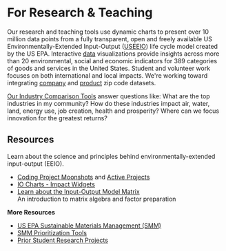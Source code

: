 # For Research & Teaching

Our research and teaching tools use dynamic charts to present over 10 million data points from a fully transparent, open and freely available US Environmentally-Extended Input-Output ([USEEIO](https://www.epa.gov/land-research/us-environmentally-extended-input-output-useeio-models)) life cycle model created by the US EPA. Interactive [data](/data-pipeline/) visualizations provide insights across more than 20 environmental, social and economic indicators for 389 categories of goods and services in the United States.  Student and volunteer work focuses on both international and local impacts. We're working toward integrating [company](https://OpenCorporates.com) and [product](/products) zip code datasets.

<!--
[USEEIO embeddable charts](../charts/) can be a great starting point when developing sustainability initiatives.  
-->

<a href="../../localsite/info/">Our Industry Comparison Tools</a> answer questions like: What are the top industries in my community? How do these industries impact air, water, land, energy use, job creation, health and prosperity? Where can we focus innovation for the greatest&nbsp;returns?

## Resources

Learn about the science and principles behind environmentally-extended input-output (EEIO).

- [Coding Project Moonshots](/community/projects/) and [Active Projects](/projects)
- [IO Charts - Impact Widgets](/io/charts/)  
- [Learn about the Input-Output Model Matrix](/io/about/matrix/)  
An introduction to matrix algebra and factor preparation

**More Resources**
- <a href="http://epa.gov/smm" target="_parent">US EPA Sustainable Materials Management (SMM)</a>  
- [SMM Prioritization Tools](https://www.epa.gov/smm/sustainable-materials-management-prioritization-tools)
- [Prior Student Research Projects](/io/projects/)
